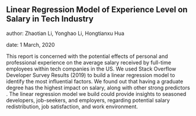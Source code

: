 ## Linear Regression Model of Experience Level on Salary in Tech Industry

author: Zhaotian Li, Yonghao Li, Hongtianxu Hua

date: 1 March, 2020

This report is concerned with the potential effects of personal and professional experience on the
average salary received by full-time employees within tech companies in the US. We used Stack
Overflow Developer Survey Results (2019) to build a linear regression model to identify the
most influential factors. We found out that having a graduate degree has the highest impact on
salary, along with other strong predictors . The linear regression model we build could provide
insights to seasoned developers, job-seekers, and employers, regarding potential salary
redistribution, job satisfaction, and work environment.
